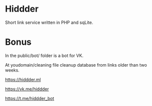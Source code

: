 # Hiddder
Short link service written in PHP and sqLite.
# Bonus
In the public/bot/ folder is a bot for VK.

At youdomain/cleaning file cleanup database from links older than two weeks.

https://hiddder.ml

https://vk.me/hiddder

https://t.me/hiddder_bot
